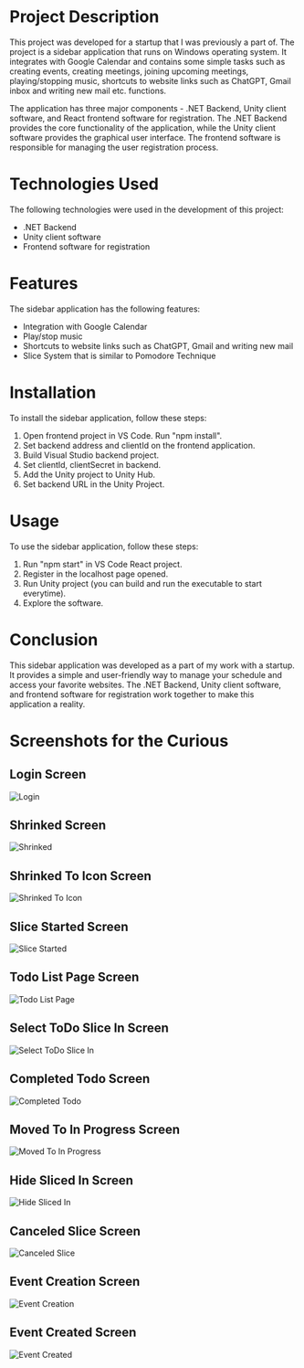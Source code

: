 # Project Description
This project was developed for a startup that I was previously a part of. The project is a sidebar application that runs on Windows operating system. It integrates with Google Calendar and contains some simple tasks such as creating events, creating meetings, joining upcoming meetings, playing/stopping music, shortcuts to website links such as ChatGPT, Gmail inbox and writing new mail etc. functions.

The application has three major components - .NET Backend, Unity client software, and React frontend software for registration. The .NET Backend provides the core functionality of the application, while the Unity client software provides the graphical user interface. The frontend software is responsible for managing the user registration process.

# Technologies Used
The following technologies were used in the development of this project:
- .NET Backend
- Unity client software
- Frontend software for registration

# Features
The sidebar application has the following features:
- Integration with Google Calendar
- Play/stop music
- Shortcuts to website links such as ChatGPT, Gmail and writing new mail
- Slice System that is similar to Pomodore Technique

# Installation
To install the sidebar application, follow these steps:
1. Open frontend project in VS Code. Run "npm install".
2. Set backend address and clientId on the frontend application.
3. Build Visual Studio backend project.
4. Set clientId, clientSecret in backend.
5. Add the Unity project to Unity Hub.
6. Set backend URL in the Unity Project.

# Usage
To use the sidebar application, follow these steps:
1. Run "npm start" in VS Code React project.
2. Register in the localhost page opened.
3. Run Unity project (you can build and run the executable to start everytime).
4. Explore the software.
# Conclusion
This sidebar application was developed as a part of my work with a startup. It provides a simple and user-friendly way to manage your schedule and access your favorite websites. The .NET Backend, Unity client software, and frontend software for registration work together to make this application a reality.

# Screenshots for the Curious
## Login Screen
![Login](Screenshots/Login.png?raw=true)

## Shrinked Screen
![Shrinked](Screenshots/Shrinked.png?raw=true)

## Shrinked To Icon Screen
![Shrinked To Icon](Screenshots/ShrinkedToIcon.png?raw=true)

## Slice Started Screen
![Slice Started](Screenshots/SliceStarted.png?raw=true)

## Todo List Page Screen
![Todo List Page](Screenshots/TodoListPage.png?raw=true)

## Select ToDo Slice In Screen
![Select ToDo Slice In](Screenshots/SelectToDoSliceIn.png?raw=true)

## Completed Todo Screen
![Completed Todo](Screenshots/CompletedTodo.png?raw=true)

## Moved To In Progress Screen
![Moved To In Progress](Screenshots/MovedToInProgress.png?raw=true)

## Hide Sliced In Screen
![Hide Sliced In](Screenshots/HideSlicedIn.png?raw=true)

## Canceled Slice Screen
![Canceled Slice](Screenshots/CancelSlice.png?raw=true)

## Event Creation Screen
![Event Creation](Screenshots/EventCreation.png?raw=true)

## Event Created Screen
![Event Created](Screenshots/EventCreated.png?raw=true)